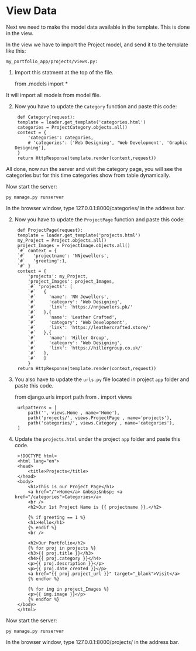 # View Data

Next we need to make the model data available in the template. This is done in the view.

In the view we have to import the Project model, and send it to the template like this:

`my_portfolio_app/projects/views.py:`

1. Import this statment at the top of the file.

    from .models import *

It will import all models from model file.

2. Now you have to update the `Category` function and paste this code:

        def Category(request):
        template = loader.get_template('categories.html')
        categories = ProjectCategory.objects.all()
        context = {
            'categories': categories,
            # 'categories': ['Web Designing', 'Web Development', 'Graphic Designing'],   
        }
        return HttpResponse(template.render(context,request))
        
All done, now run the server and visit the category page, you will see the categories but for this time categories show from table dynamically.

Now start the server:

    py manage.py runserver

In the browser window, type 127.0.0.1:8000/categories/ in the address bar.

2. Now you have to update the `ProjectPage` function and paste this code:

        def ProjectPage(request):
        template = loader.get_template('projects.html')
        my_Project = Project.objects.all()
        project_Images = ProjectImage.objects.all()
        `#` context = {
        `#`   'projectname': 'NNjewellers',
        `#`   'greeting':1,
        `#` }
        context = {
            'projects': my_Project,
            'project_Images': project_Images,
            `#` 'projects': [
            `#`   {
            `#`     'name': 'NN Jewellers',
            `#`     'category': 'Web Designing',
            `#`     'link': 'https://nnjewelers.pk/'
            `#`   },{
            `#`     'name': 'Leather Crafted',
            `#`     'category': 'Web Development',
            `#`     'link': 'https://leathercrafted.store/'
            `#`   },{
            `#`     'name': 'Hiller Group',
            `#`     'category': 'Web Designing',
            `#`     'link': 'https://hillergroup.co.uk/'
            `#`   },
            `#`   ]
            }
        return HttpResponse(template.render(context,request))

4. You also have to update the `urls.py` file located in project `app` folder and paste this code.

    from django.urls import path
    from . import views

        urlpatterns = [
            path('', views.Home , name='Home'),
            path('projects/', views.ProjectPage , name='projects'),
            path('categories/', views.Category , name='categories'),
        ]

5. Update the `projects.html` under the project `app` folder and paste this code.

        <!DOCTYPE html>
        <html lang="en">
        <head>
            <title>Projects</title>
        </head>
        <body>
            <h1>This is our Project Page</h1>
            <a href="/">Home</a> &nbsp;&nbsp; <a href="/categories">Categories</a>
            <br />
            <h2>Our 1st Project Name is {{ projectname }}.</h2>

            {% if greeting == 1 %}
            <h1>Hello</h1>
            {% endif %}
            <br />

            <h2>Our Portfolio</h2>
            {% for proj in projects %}
            <h3>{{ proj.title }}</h3>
            <h4>{{ proj.category }}</h4>
            <p>{{ proj.description }}</p>
            <p>{{ proj.date_created }}</p>
            <a href="{{ proj.project_url }}" target="_blank">Visit</a>
            {% endfor %}
            
            {% for img in project_Images %}
            <p>{{ img.image }}</p>
            {% endfor %}
        </body>
        </html>

Now start the server:

    py manage.py runserver

In the browser window, type 127.0.0.1:8000/projects/ in the address bar.
